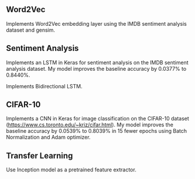 ## Word2Vec
Implements Word2Vec embedding layer using the IMDB sentiment analysis dataset and gensim.

## Sentiment Analysis
Implements an LSTM in Keras for sentiment analysis on the IMDB sentiment analysis dataset.
My model improves the baseline accuracy by 0.0377% to 0.8440%.

Implements Bidirectional LSTM.

## CIFAR-10
Implements a CNN in Keras for image classification on the CIFAR-10 dataset (https://www.cs.toronto.edu/~kriz/cifar.html).
My model improves the baseline accuracy by 0.0539% to 0.8039% in 15 fewer epochs using Batch Normalization and Adam optimizer.

## Transfer Learning
Use Inception model as a pretrained feature extractor.
